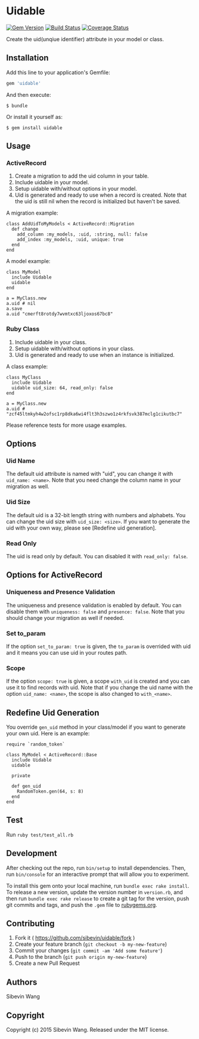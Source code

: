 # Uidable

[![Gem Version](https://badge.fury.io/rb/uidable.svg)][gem]
[![Build Status](https://travis-ci.org/sibevin/uidable.svg?branch=build)][travis]
[![Coverage Status](https://coveralls.io/repos/sibevin/uidable/badge.svg?branch=cover-check&service=github)][coveralls]

[gem]: https://rubygems.org/gems/uidable
[travis]: https://travis-ci.org/sibevin/uidable
[coveralls]: https://coveralls.io/github/sibevin/uidable?branch=cover-check

Create the uid(unqiue identifier) attribute in your model or class.

## Installation

Add this line to your application's Gemfile:

```ruby
gem 'uidable'
```

And then execute:

    $ bundle

Or install it yourself as:

    $ gem install uidable

## Usage

### ActiveRecord

1. Create a migration to add the uid column in your table.
2. Include uidable in your model.
3. Setup uidable with/without options in your model.
4. Uid is generated and ready to use when a record is created. Note that the uid is still nil when the record is initialized but haven't be saved.

A migration example:

    class AddUidToMyModels < ActiveRecord::Migration
      def change
        add_column :my_models, :uid, :string, null: false
        add_index :my_models, :uid, unique: true
      end
    end

A model example:

    class MyModel
      include Uidable
      uidable
    end

    a = MyClass.new
    a.uid # nil
    a.save
    a.uid "cmerft8rotdy7wvmtxc63ljoxos67bc8"

### Ruby Class

1. Include uidable in your class.
2. Setup uidable with/without options in your class.
3. Uid is generated and ready to use when an instance is initialized.

A class example:

    class MyClass
      include Uidable
      uidable uid_size: 64, read_only: false
    end

    a = MyClass.new
    a.uid # "zcf45ltmkyh4w2ofsc1rp8dka6wi4flt3h3szwo1z4rkfsvk387mclg1cikutbc7"

Please reference tests for more usage examples.

## Options

### Uid Name

The default uid attribute is named with "uid", you can change it with `uid_name: <name>`. Note that you need change the column name in your migration as well.

### Uid Size

The default uid is a 32-bit length string with numbers and alphabets. You can change the uid size with `uid_size: <size>`. If you want to generate the uid with your own way, please see [Redefine uid generation].

### Read Only

The uid is read only by default. You can disabled it with `read_only: false`.

## Options for ActiveRecord

### Uniqueness and Presence Validation

The uniqueness and presence validation is enabled by default. You can disable them with `uniqueness: false` and `presence: false`. Note that you should change your migration as well if needed.

### Set to_param

If the option `set_to_param: true` is given, the `to_param` is overrided with uid and it means you can use uid in your routes path.

### Scope

If the option `scope: true` is given, a scope `with_uid` is created and you can use it to find records with uid. Note that if you change the uid name with the option `uid_name: <name>`, the scope is also changed to `with_<name>`.

## Redefine Uid Generation

You override `gen_uid` method in your class/model if you want to generate your own uid. Here is an example:

    require `random_token`

    class MyModel < ActiveRecord::Base
      include Uidable
      uidable

      private

      def gen_uid
        RandomToken.gen(64, s: 8)
      end
    end

## Test

Run `ruby test/test_all.rb`

## Development

After checking out the repo, run `bin/setup` to install dependencies. Then, run `bin/console` for an interactive prompt that will allow you to experiment.

To install this gem onto your local machine, run `bundle exec rake install`. To release a new version, update the version number in `version.rb`, and then run `bundle exec rake release` to create a git tag for the version, push git commits and tags, and push the `.gem` file to [rubygems.org](https://rubygems.org).

## Contributing

1. Fork it ( https://github.com/sibevin/uidable/fork )
2. Create your feature branch (`git checkout -b my-new-feature`)
3. Commit your changes (`git commit -am 'Add some feature'`)
4. Push to the branch (`git push origin my-new-feature`)
5. Create a new Pull Request

## Authors

Sibevin Wang

## Copyright

Copyright (c) 2015 Sibevin Wang. Released under the MIT license.
